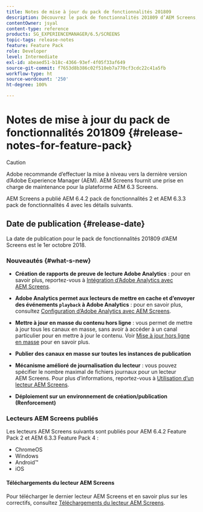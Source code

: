 ```yaml
---
title: Notes de mise à jour du pack de fonctionnalités 201809
description: Découvrez le pack de fonctionnalités 201809 d’AEM Screens, publié le 1er octobre 2018.
contentOwner: jsyal
content-type: reference
products: SG_EXPERIENCEMANAGER/6.5/SCREENS
topic-tags: release-notes
feature: Feature Pack
role: Developer
level: Intermediate
exl-id: abeaed51-b18c-4366-93ef-4f05f33af649
source-git-commit: f7653d8b386c02f510eb7a770cf3cdc22c41a5fb
workflow-type: ht
source-wordcount: '250'
ht-degree: 100%

---
```


# Notes de mise à jour du pack de fonctionnalités 201809 {#release-notes-for-feature-pack}

>[!CAUTION]
>
>Adobe recommande d’effectuer la mise à niveau vers la dernière version d’Adobe Experience Manager (AEM). AEM Screens fournit une prise en charge de maintenance pour la plateforme AEM 6.3 Screens.

AEM Screens a publié AEM 6.4.2 pack de fonctionnalités 2 et AEM 6.3.3 pack de fonctionnalités 4 avec les détails suivants.

## Date de publication {#release-date}

La date de publication pour le pack de fonctionnalités 201809 d’AEM Screens est le 1er octobre 2018.

### Nouveautés {#what-s-new}

* **Création de rapports de preuve de lecture Adobe Analytics** : pour en savoir plus, reportez-vous à [Intégration d’Adobe Analytics avec AEM Screens](adobe-analytics-integration-aem-screens.md).

* **Adobe Analytics permet aux lecteurs de mettre en cache et d’envoyer des événements `playback` à Adobe Analytics** : pour en savoir plus, consultez [Configuration d’Adobe Analytics avec AEM Screens](configuring-adobe-analytics-aem-screens.md).

* **Mettre à jour en masse du contenu hors ligne** : vous permet de mettre à jour tous les canaux en masse, sans avoir à accéder à un canal particulier pour en mettre à jour le contenu. Voir [Mise à jour hors ligne en masse](bulk-offline-update.md) pour en savoir plus.

* **Publier des canaux en masse sur toutes les instances de publication**
* **Mécanisme amélioré de journalisation du lecteur** : vous pouvez spécifier le nombre maximal de fichiers journaux pour un lecteur AEM Screens. Pour plus d’informations, reportez-vous à [Utilisation d’un lecteur AEM Screens](working-with-screens-player.md).

* **Déploiement sur un environnement de création/publication (Renforcement)**

### Lecteurs AEM Screens publiés

Les lecteurs AEM Screens suivants sont publiés pour AEM 6.4.2 Feature Pack 2 et AEM 6.3.3 Feature Pack 4 :

* ChromeOS
* Windows
* Android™
* iOS

#### Téléchargements du lecteur AEM Screens

Pour télécharger le dernier lecteur AEM Screens et en savoir plus sur les correctifs, consultez [Téléchargements du lecteur AEM Screens](https://download.macromedia.com/screens/).
